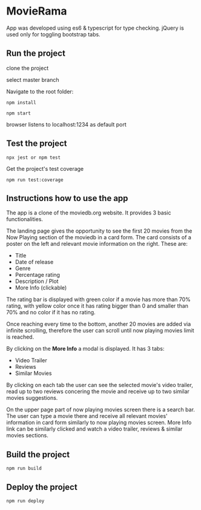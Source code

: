 # MovieRama

App was developed using es6 & typescript for type checking.
jQuery is used only for toggling bootstrap tabs.

## Run the project

clone the project

select master branch

Navigate to the root folder:

```
npm install
```

```
npm start
```

browser listens to localhost:1234 as default port

## Test the project

```
npx jest or npm test
```

Get the project's test coverage

```
npm run test:coverage
```

## Instructions how to use the app

The app is a clone of the moviedb.org website. It provides 3 basic functionalities.

The landing page gives the opportunity to see the first 20 movies from the Now Playing section of the moviedb in a card form. The card consists of a poster on the left and relevant movie information on the right. These are:

-   Title
-   Date of release
-   Genre
-   Percentage rating
-   Description / Plot
-   More Info (clickable)

The rating bar is displayed with green color if a movie has more than 70% rating, with yellow color once it has rating bigger than 0 and smaller than 70% and no color if it has no rating.

Once reaching every time to the bottom, another 20 movies are added via infinite scrolling, therefore the user can scroll until now playing movies limit is reached.

By clicking on the **More Info** a modal is displayed. It has 3 tabs:

-   Video Trailer
-   Reviews
-   Similar Movies

By clicking on each tab the user can see the selected movie's video trailer, read up to two reviews concering the movie and receive up to two similar movies suggestions.

On the upper page part of now playing movies screen there is a search bar. The user can type a movie there and receive all relevant movies' information in card form similarly to now playing movies screen. More Info link can be similarly clicked and watch a video trailer, reviews & similar movies sections.

## Build the project

```
npm run build
```

## Deploy the project

```
npm run deploy
```

